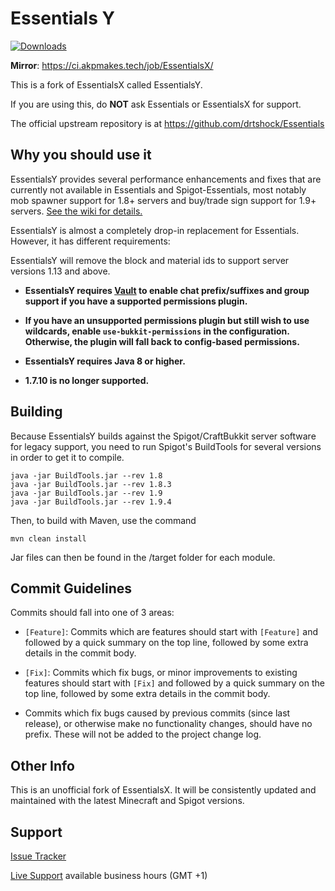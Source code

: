 # Essentials Y

[![Downloads](https://i.imgur.com/MMc0PJY.png)](http://ci.ender.zone/job/EssentialsX/)

**Mirror**: https://ci.akpmakes.tech/job/EssentialsX/

This is a fork of EssentialsX called EssentialsY.

If you are using this, do **NOT** ask Essentials or EssentialsX for support.

The official upstream repository is at https://github.com/drtshock/Essentials

Why you should use it
--------

EssentialsY provides several performance enhancements and fixes that are currently not available in Essentials and Spigot-Essentials, most notably mob spawner support for 1.8+ servers and buy/trade sign support for 1.9+ servers. [See the wiki for details.](https://github.com/MiniDigger/EssentialsY/wiki)

EssentialsY is almost a completely drop-in replacement for Essentials. However, it has different requirements:

EssentialsY will remove the block and material ids to support server versions 1.13 and above.

* **EssentialsY requires [Vault](http://dev.bukkit.org/bukkit-plugins/vault/) to enable chat prefix/suffixes and group support if you have a supported permissions plugin.**

* **If you have an unsupported permissions plugin but still wish to use wildcards, enable `use-bukkit-permissions` in the configuration. Otherwise, the plugin will fall back to config-based permissions.**

* **EssentialsY requires Java 8 or higher.**

* **1.7.10 is no longer supported.**

Building
--------

Because EssentialsY builds against the Spigot/CraftBukkit server software for legacy support, you need to run Spigot's BuildTools for several versions in order to get it to compile.

```
java -jar BuildTools.jar --rev 1.8
java -jar BuildTools.jar --rev 1.8.3
java -jar BuildTools.jar --rev 1.9
java -jar BuildTools.jar --rev 1.9.4
```

Then, to build with Maven, use the command
```
mvn clean install
```

Jar files can then be found in the /target folder for each module.


Commit Guidelines
-----------------

Commits should fall into one of 3 areas:

- `[Feature]`: Commits which are features should start with `[Feature]` and followed by a quick summary on the top line, followed by some extra details in the commit body.

- `[Fix]`: Commits which fix bugs, or minor improvements to existing features should start with `[Fix]` and followed by a quick summary on the top line, followed by some extra details in the commit body.

- Commits which fix bugs caused by previous commits (since last release), or otherwise make no functionality changes, should have no prefix.  These will not be added to the project change log.


Other Info
-----------------

This is an unofficial fork of EssentialsX. It will be consistently updated and maintained with the latest Minecraft and Spigot versions.

Support
-----------------
[Issue Tracker](https://github.com/MiniDigger/EssentialsY/issues)

[Live Support](http://webchat.esper.net/?channels=essentialsy&prompt=1) available business hours (GMT +1)
